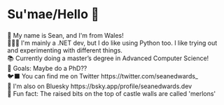 <h1 align="left">Su'mae/Hello 👋</h1>

###

<p align="left">
  🏴󠁧󠁢󠁷󠁬󠁳󠁿 My name is Sean, and I'm from Wales!
  <br>👨🏻‍💻 I'm mainly a .NET dev, but I do like using Python too. I like trying out and experimenting with different things.
  <br>📚 Currently doing a master’s degree in Advanced Computer Science!
  <br>🎯 Goals: Maybe do a PhD??
  <br>🐦‍⬛ You can find me on Twitter https://twitter.com/seanedwards_
  <br>🦋 I'm also on Bluesky https://bsky.app/profile/seanedwards.dev
  <br>🎲 Fun fact: The raised bits on the top of castle walls are called 'merlons'
</p>
